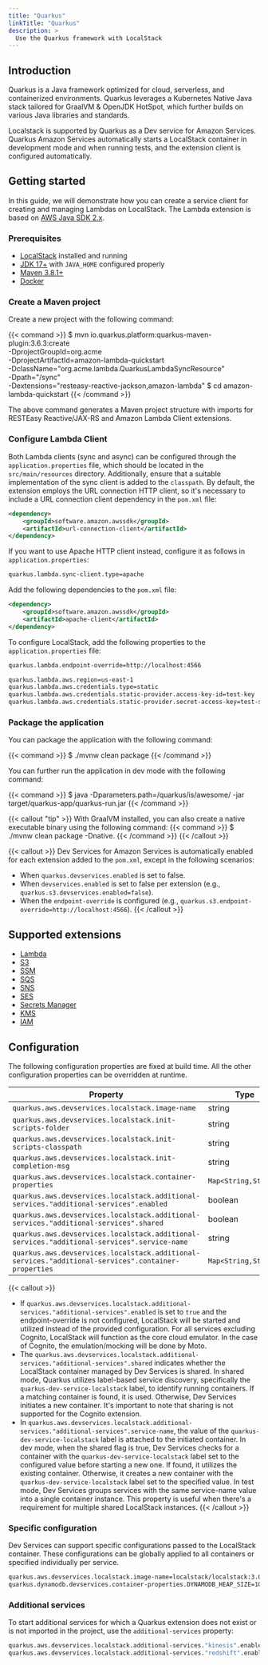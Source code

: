 ```yaml
---
title: "Quarkus"
linkTitle: "Quarkus"
description: >
  Use the Quarkus framework with LocalStack
---
```


## Introduction

Quarkus is a Java framework optimized for cloud, serverless, and containerized environments.
Quarkus leverages a Kubernetes Native Java stack tailored for GraalVM & OpenJDK HotSpot, which further builds on various Java libraries and standards.

Localstack is supported by Quarkus as a Dev service for Amazon Services.
Quarkus Amazon Services automatically starts a LocalStack container in development mode and when running tests, and the extension client is configured automatically.

## Getting started

In this guide, we will demonstrate how you can create a service client for creating and managing Lambdas on LocalStack.
The Lambda extension is based on [AWS Java SDK 2.x](https://docs.aws.amazon.com/sdk-for-java/v2/developer-guide/welcome.html).

### Prerequisites

- [LocalStack](https://docs.localstack.cloud/getting-started/installation) installed and running
- [JDK 17+](https://www.oracle.com/java/technologies/javase/jdk17-archive-downloads.html) with `JAVA_HOME` configured properly
- [Maven 3.8.1+](https://maven.apache.org/download.cgi)
- [Docker](https://docs.docker.com/get-docker/)

### Create a Maven project

Create a new project with the following command:

{{< command >}}
$ mvn io.quarkus.platform:quarkus-maven-plugin:3.6.3:create \
    -DprojectGroupId=org.acme \
    -DprojectArtifactId=amazon-lambda-quickstart \
    -DclassName="org.acme.lambda.QuarkusLambdaSyncResource" \
    -Dpath="/sync" \
    -Dextensions="resteasy-reactive-jackson,amazon-lambda"
$ cd amazon-lambda-quickstart
{{< /command >}}

The above command generates a Maven project structure with imports for RESTEasy Reactive/JAX-RS and Amazon Lambda Client extensions.

### Configure Lambda Client

Both Lambda clients (sync and async) can be configured through the `application.properties` file, which should be located in the `src/main/resources` directory.
Additionally, ensure that a suitable implementation of the sync client is added to the `classpath`.
By default, the extension employs the URL connection HTTP client, so it's necessary to include a URL connection client dependency in the `pom.xml` file:

```xml
<dependency>
    <groupId>software.amazon.awssdk</groupId>
    <artifactId>url-connection-client</artifactId>
</dependency>
```

If you want to use Apache HTTP client instead, configure it as follows in `application.properties`:

```xml
quarkus.lambda.sync-client.type=apache
```

Add the following dependencies to the `pom.xml` file:

```xml
<dependency>
    <groupId>software.amazon.awssdk</groupId>
    <artifactId>apache-client</artifactId>
</dependency>
````

To configure LocalStack, add the following properties to the `application.properties` file:

```bash
quarkus.lambda.endpoint-override=http://localhost:4566 

quarkus.lambda.aws.region=us-east-1 
quarkus.lambda.aws.credentials.type=static 
quarkus.lambda.aws.credentials.static-provider.access-key-id=test-key
quarkus.lambda.aws.credentials.static-provider.secret-access-key=test-secret
```

### Package the application

You can package the application with the following command:

{{< command >}}
$ ./mvnw clean package
{{< /command >}}

You can further run the application in dev mode with the following command:

{{< command >}}
$ java -Dparameters.path=/quarkus/is/awesome/ -jar target/quarkus-app/quarkus-run.jar
{{< /command >}}

{{< callout "tip" >}}
With GraalVM installed, you can also create a native executable binary using the following command:
{{< command >}}
$ ./mvnw clean package -Dnative.
{{< /command >}}
{{< /callout >}}

{{< callout >}}
Dev Services for Amazon Services is automatically enabled for each extension added to the `pom.xml`, except in the following scenarios:

- When `quarkus.devservices.enabled` is set to false.
- When `devservices.enabled` is set to false per extension (e.g., `quarkus.s3.devservices.enabled=false`).
- When the `endpoint-override` is configured (e.g., `quarkus.s3.endpoint-override=http://localhost:4566`).
{{< /callout >}}

## Supported extensions

- [Lambda](https://docs.quarkiverse.io/quarkus-amazon-services/dev/amazon-lambda.html)
- [S3](https://docs.quarkiverse.io/quarkus-amazon-services/dev/amazon-s3.html)
- [SSM](https://docs.quarkiverse.io/quarkus-amazon-services/dev/amazon-ssm.html)
- [SQS](https://docs.quarkiverse.io/quarkus-amazon-services/dev/amazon-sqs.html)
- [SNS](https://docs.quarkiverse.io/quarkus-amazon-services/dev/amazon-sns.html)
- [SES](https://docs.quarkiverse.io/quarkus-amazon-services/dev/amazon-ses.html)
- [Secrets Manager](https://docs.quarkiverse.io/quarkus-amazon-services/dev/amazon-secretsmanager.html)
- [KMS](https://docs.quarkiverse.io/quarkus-amazon-services/dev/amazon-kms.html)
- [IAM](https://docs.quarkiverse.io/quarkus-amazon-services/dev/amazon-iam.html)

## Configuration

The following configuration properties are fixed at build time.
All the other configuration properties can be overridden at runtime.

| Property                                   | Type                   | Default                              |
|----------------------------------------------------------|------------------------|--------------------------------------|
| `quarkus.aws.devservices.localstack.image-name`           | string                 | `localstack/localstack:3.0.1`            |
| `quarkus.aws.devservices.localstack.init-scripts-folder`  | string                 |                                      |
| `quarkus.aws.devservices.localstack.init-scripts-classpath`| string                 |                                      |
| `quarkus.aws.devservices.localstack.init-completion-msg`  | string                 |                                      |
| `quarkus.aws.devservices.localstack.container-properties` | `Map<String,String>`  |                                      |
| `quarkus.aws.devservices.localstack.additional-services."additional-services".enabled` | boolean                |                                      |
| `quarkus.aws.devservices.localstack.additional-services."additional-services".shared`  | boolean                | `false`                              |
| `quarkus.aws.devservices.localstack.additional-services."additional-services".service-name` | string                 | `localstack`                         |
| `quarkus.aws.devservices.localstack.additional-services."additional-services".container-properties` | `Map<String,String>`  |                                      |

{{< callout >}}
- If `quarkus.aws.devservices.localstack.additional-services."additional-services".enabled` is set to `true` and the endpoint-override is not configured, LocalStack will be started and utilized instead of the provided configuration.
  For all services excluding Cognito, LocalStack will function as the core cloud emulator.
   In the case of Cognito, the emulation/mocking will be done by Moto.
- The `quarkus.aws.devservices.localstack.additional-services."additional-services".shared` indicates whether the LocalStack container managed by Dev Services is shared.
  In shared mode, Quarkus utilizes label-based service discovery, specifically the `quarkus-dev-service-localstack` label, to identify running containers.
  If a matching container is found, it is used.
  Otherwise, Dev Services initiates a new container.
  It's important to note that sharing is not supported for the Cognito extension.
- In `quarkus.aws.devservices.localstack.additional-services."additional-services".service-name`, the value of the `quarkus-dev-service-localstack` label is attached to the initiated container.
  In dev mode, when the shared flag is true, Dev Services checks for a container with the `quarkus-dev-service-localstack` label set to the configured value before starting a new one.
  If found, it utilizes the existing container.
  Otherwise, it creates a new container with the `quarkus-dev-service-localstack` label set to the specified value.
  In test mode, Dev Services groups services with the same service-name value into a single container instance.
  This property is useful when there's a requirement for multiple shared LocalStack instances.
{{< /callout >}}

### Specific configuration

Dev Services can support specific configurations passed to the LocalStack container.
These configurations can be globally applied to all containers or specified individually per service.

```bash
quarkus.aws.devservices.localstack.image-name=localstack/localstack:3.0.3
quarkus.dynamodb.devservices.container-properties.DYNAMODB_HEAP_SIZE=1G
```

### Additional services

To start additional services for which a Quarkus extension does not exist or is not imported in the project, use the `additional-services` property:

```bash
quarkus.aws.devservices.localstack.additional-services."kinesis".enabled=true
quarkus.aws.devservices.localstack.additional-services."redshift".enabled=true
```
